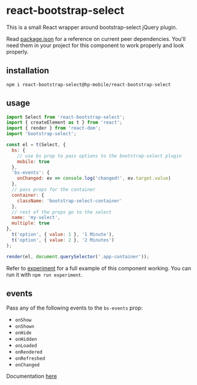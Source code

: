 # react-bootstrap-select

This is a small React wrapper around bootstrap-select jQuery plugin.

Read [package.json]() for a reference on current peer dependencies.
You'll need them in your project for this component to work properly and look properly.

## installation

`npm i react-bootstrap-select@hp-mobile/react-bootstrap-select`  


## usage

```js
import Select from 'react-bootstrap-select';
import { createElement as t } from 'react';
import { render } from 'react-dom';
import 'bootstrap-select';

const el = t(Select, {
  bs: {
    // use bs prop to pass options to the bootstrap-select plugin
    mobile: true
  },
  'bs-events': {
    onChanged: ev => console.log('changed!', ev.target.value)
  },
  // pass props for the container
  container: {
    className: 'bootstrap-select-container'
  },
  // rest of the props go to the select
  name: 'my-select',
  multiple: true
},
  t('option', { value: 1 }, '1 Minute'),
  t('option', { value: 2 }, '2 Minutes')
);

render(el, document.querySelector('.app-container'));
```

Refer to [experiment]() for a full example of this component working.
You can run it with `npm run experiment`.

## events

Pass any of the following events to the `bs-events` prop:

- `onShow`
- `onShown`
- `onHide`
- `onHidden`
- `onLoaded`
- `onRendered`
- `onRefreshed`
- `onChanged`

Documentation [here](https://silviomoreto.github.io/bootstrap-select/options/#events)
